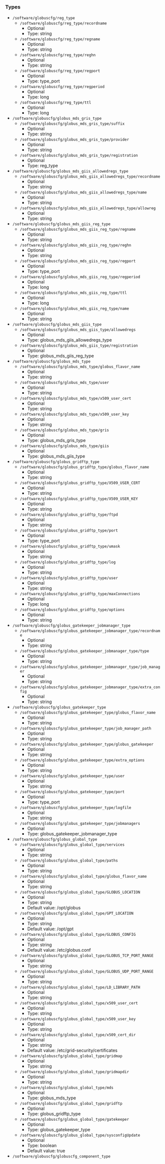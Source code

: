 
### Types

 - `/software/globuscfg/reg_type`
    - `/software/globuscfg/reg_type/recordname`
        - Optional
        - Type: string
    - `/software/globuscfg/reg_type/regname`
        - Optional
        - Type: string
    - `/software/globuscfg/reg_type/reghn`
        - Optional
        - Type: string
    - `/software/globuscfg/reg_type/regport`
        - Optional
        - Type: type_port
    - `/software/globuscfg/reg_type/regperiod`
        - Optional
        - Type: long
    - `/software/globuscfg/reg_type/ttl`
        - Optional
        - Type: long
 - `/software/globuscfg/globus_mds_gris_type`
    - `/software/globuscfg/globus_mds_gris_type/suffix`
        - Optional
        - Type: string
    - `/software/globuscfg/globus_mds_gris_type/provider`
        - Optional
        - Type: string
    - `/software/globuscfg/globus_mds_gris_type/registration`
        - Optional
        - Type: reg_type
 - `/software/globuscfg/globus_mds_giis_allowedregs_type`
    - `/software/globuscfg/globus_mds_giis_allowedregs_type/recordname`
        - Optional
        - Type: string
    - `/software/globuscfg/globus_mds_giis_allowedregs_type/name`
        - Optional
        - Type: string
    - `/software/globuscfg/globus_mds_giis_allowedregs_type/allowreg`
        - Optional
        - Type: string
 - `/software/globuscfg/globus_mds_giis_reg_type`
    - `/software/globuscfg/globus_mds_giis_reg_type/regname`
        - Optional
        - Type: string
    - `/software/globuscfg/globus_mds_giis_reg_type/reghn`
        - Optional
        - Type: string
    - `/software/globuscfg/globus_mds_giis_reg_type/regport`
        - Optional
        - Type: type_port
    - `/software/globuscfg/globus_mds_giis_reg_type/regperiod`
        - Optional
        - Type: long
    - `/software/globuscfg/globus_mds_giis_reg_type/ttl`
        - Optional
        - Type: long
    - `/software/globuscfg/globus_mds_giis_reg_type/name`
        - Optional
        - Type: string
 - `/software/globuscfg/globus_mds_giis_type`
    - `/software/globuscfg/globus_mds_giis_type/allowedregs`
        - Optional
        - Type: globus_mds_giis_allowedregs_type
    - `/software/globuscfg/globus_mds_giis_type/registration`
        - Optional
        - Type: globus_mds_giis_reg_type
 - `/software/globuscfg/globus_mds_type`
    - `/software/globuscfg/globus_mds_type/globus_flavor_name`
        - Optional
        - Type: string
    - `/software/globuscfg/globus_mds_type/user`
        - Optional
        - Type: string
    - `/software/globuscfg/globus_mds_type/x509_user_cert`
        - Optional
        - Type: string
    - `/software/globuscfg/globus_mds_type/x509_user_key`
        - Optional
        - Type: string
    - `/software/globuscfg/globus_mds_type/gris`
        - Optional
        - Type: globus_mds_gris_type
    - `/software/globuscfg/globus_mds_type/giis`
        - Optional
        - Type: globus_mds_giis_type
 - `/software/globuscfg/globus_gridftp_type`
    - `/software/globuscfg/globus_gridftp_type/globus_flavor_name`
        - Optional
        - Type: string
    - `/software/globuscfg/globus_gridftp_type/X509_USER_CERT`
        - Optional
        - Type: string
    - `/software/globuscfg/globus_gridftp_type/X509_USER_KEY`
        - Optional
        - Type: string
    - `/software/globuscfg/globus_gridftp_type/ftpd`
        - Optional
        - Type: string
    - `/software/globuscfg/globus_gridftp_type/port`
        - Optional
        - Type: type_port
    - `/software/globuscfg/globus_gridftp_type/umask`
        - Optional
        - Type: string
    - `/software/globuscfg/globus_gridftp_type/log`
        - Optional
        - Type: string
    - `/software/globuscfg/globus_gridftp_type/user`
        - Optional
        - Type: string
    - `/software/globuscfg/globus_gridftp_type/maxConnections`
        - Optional
        - Type: long
    - `/software/globuscfg/globus_gridftp_type/options`
        - Optional
        - Type: string
 - `/software/globuscfg/globus_gatekeeper_jobmanager_type`
    - `/software/globuscfg/globus_gatekeeper_jobmanager_type/recordname`
        - Optional
        - Type: string
    - `/software/globuscfg/globus_gatekeeper_jobmanager_type/type`
        - Optional
        - Type: string
    - `/software/globuscfg/globus_gatekeeper_jobmanager_type/job_manager`
        - Optional
        - Type: string
    - `/software/globuscfg/globus_gatekeeper_jobmanager_type/extra_config`
        - Optional
        - Type: string
 - `/software/globuscfg/globus_gatekeeper_type`
    - `/software/globuscfg/globus_gatekeeper_type/globus_flavor_name`
        - Optional
        - Type: string
    - `/software/globuscfg/globus_gatekeeper_type/job_manager_path`
        - Optional
        - Type: string
    - `/software/globuscfg/globus_gatekeeper_type/globus_gatekeeper`
        - Optional
        - Type: string
    - `/software/globuscfg/globus_gatekeeper_type/extra_options`
        - Optional
        - Type: string
    - `/software/globuscfg/globus_gatekeeper_type/user`
        - Optional
        - Type: string
    - `/software/globuscfg/globus_gatekeeper_type/port`
        - Optional
        - Type: type_port
    - `/software/globuscfg/globus_gatekeeper_type/logfile`
        - Optional
        - Type: string
    - `/software/globuscfg/globus_gatekeeper_type/jobmanagers`
        - Optional
        - Type: globus_gatekeeper_jobmanager_type
 - `/software/globuscfg/globus_global_type`
    - `/software/globuscfg/globus_global_type/services`
        - Optional
        - Type: string
    - `/software/globuscfg/globus_global_type/paths`
        - Optional
        - Type: string
    - `/software/globuscfg/globus_global_type/globus_flavor_name`
        - Optional
        - Type: string
    - `/software/globuscfg/globus_global_type/GLOBUS_LOCATION`
        - Optional
        - Type: string
        - Default value: /opt/globus
    - `/software/globuscfg/globus_global_type/GPT_LOCATION`
        - Optional
        - Type: string
        - Default value: /opt/gpt
    - `/software/globuscfg/globus_global_type/GLOBUS_CONFIG`
        - Optional
        - Type: string
        - Default value: /etc/globus.conf
    - `/software/globuscfg/globus_global_type/GLOBUS_TCP_PORT_RANGE`
        - Optional
        - Type: string
    - `/software/globuscfg/globus_global_type/GLOBUS_UDP_PORT_RANGE`
        - Optional
        - Type: string
    - `/software/globuscfg/globus_global_type/LD_LIBRARY_PATH`
        - Optional
        - Type: string
    - `/software/globuscfg/globus_global_type/x509_user_cert`
        - Optional
        - Type: string
    - `/software/globuscfg/globus_global_type/x509_user_key`
        - Optional
        - Type: string
    - `/software/globuscfg/globus_global_type/x509_cert_dir`
        - Optional
        - Type: string
        - Default value: /etc/grid-security/certificates
    - `/software/globuscfg/globus_global_type/gridmap`
        - Optional
        - Type: string
    - `/software/globuscfg/globus_global_type/gridmapdir`
        - Optional
        - Type: string
    - `/software/globuscfg/globus_global_type/mds`
        - Optional
        - Type: globus_mds_type
    - `/software/globuscfg/globus_global_type/gridftp`
        - Optional
        - Type: globus_gridftp_type
    - `/software/globuscfg/globus_global_type/gatekeeper`
        - Optional
        - Type: globus_gatekeeper_type
    - `/software/globuscfg/globus_global_type/sysconfigUpdate`
        - Optional
        - Type: boolean
        - Default value: true
 - `/software/globuscfg/globuscfg_component_type`
